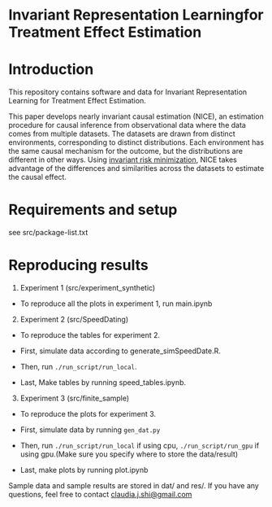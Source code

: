 # Invariant Representation Learningfor Treatment Effect Estimation
# Introduction

This repository contains software and data for Invariant Representation Learning for Treatment Effect Estimation.

This paper develops nearly invariant causal estimation (NICE), an estimation procedure for causal inference from observational data where the data comes from multiple datasets. The datasets are drawn from distinct environments, corresponding to distinct distributions. Each environment has the same causal mechanism for the outcome, but the distributions are different in other ways. Using
[invariant risk minimization](https://arxiv.org/abs/1907.02893), NICE takes advantage of the differences and similarities across the datasets to estimate the causal effect.

# Requirements and setup
see src/package-list.txt

# Reproducing results
1. Experiment 1 (src/experiment_synthetic)

  * To reproduce all the plots in experiment 1, run main.ipynb

2. Experiment 2 (src/SpeedDating)

  * To reproduce the tables for experiment 2. 

  * First, simulate data according to generate_simSpeedDate.R.

  * Then, run `./run_script/run_local`.

  * Last, Make tables by running speed_tables.ipynb. 


3. Experiment 3 (src/finite_sample)

  * To reproduce the plots for experiment 3. 

  * First, simulate data by running `gen_dat.py`

  * Then, run `./run_script/run_local` if using cpu, `./run_script/run_gpu` if using gpu.(Make sure you specify where to store the data/result)

  * Last, make plots by running plot.ipynb 

Sample data and sample results are stored in dat/ and res/. 
If you have any questions, feel free to contact claudia.j.shi@gmail.com
